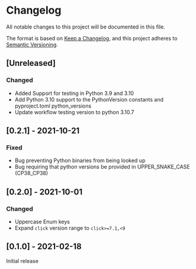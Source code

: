 # Changelog
All notable changes to this project will be documented in this file.

The format is based on [Keep a Changelog](https://keepachangelog.com/en/1.0.0/),
and this project adheres to [Semantic Versioning](https://semver.org/spec/v2.0.0.html).

## [Unreleased]

### Changed

* Added Support for testing in Python 3.9 and 3.10
* Add Python 3.10 support to the PythonVersion constants and pyproject.toml python_versions
* Update workflow testing version to python 3.10.7

## [0.2.1] - 2021-10-21

### Fixed

* Bug preventing Python binaries from being looked up
* Bug requiring that python versions be provided in UPPER_SNAKE_CASE (CP38_CP38)

## [0.2.0] - 2021-10-01

### Changed

* Uppercase Enum keys
* Expand `click` version range to `click>=7.1,<9`

## [0.1.0] - 2021-02-18

Initial release
